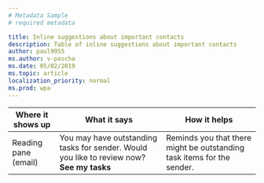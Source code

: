 ```yaml
---
# Metadata Sample
# required metadata

title: Inline suggestions about important contacts
description: Table of inline suggestions about important contacts 
author: paul9955
ms.author: v-pascha
ms.date: 05/02/2019
ms.topic: article
localization_priority: normal 
ms.prod: wpa
---
```


| Where it shows up | What it says | How it helps |
|------|-------|---------|
| Reading pane (email) | You may have outstanding tasks for sender. Would you like to review now? **See my tasks** | Reminds you that there might be outstanding task items for the sender. |
